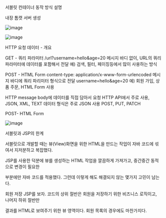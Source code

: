 서블릿 컨테이너 동작 방식 설명


내장 톰캣 서버 생성


![image](https://user-images.githubusercontent.com/90680271/154494773-6ec77d18-eca9-4ae9-9921-873718652836.png)

![image](https://user-images.githubusercontent.com/90680271/154494846-159d953d-f0c5-4250-9bf5-e3651e29a026.png)



HTTP 요청 데이터 - 개요


GET - 쿼리 파라미터
/url?username=hello&age=20
메시지 바디 없이, URL의 쿼리 파라미터에 데이터를 포함해서 전달
예) 검색, 필터, 페이징등에서 많이 사용하는 방식

POST - HTML Form
content-type: application/x-www-form-urlencoded
메시지 바디에 쿼리 파리미터 형식으로 전달 username=hello&age=20
예) 회원 가입, 상품 주문, HTML Form 사용


HTTP message body에 데이터를 직접 담아서 요청
HTTP API에서 주로 사용, JSON, XML, TEXT
데이터 형식은 주로 JSON 사용
POST, PUT, PATCH


POST- HTML Form

![image](https://user-images.githubusercontent.com/90680271/154495616-2c452f4d-1312-4fcc-96ff-01768e7002f7.png)




서블릿과 JSP의 한계


서블릿으로 개발할 때는 뷰(View)화면을 위한 HTML을 만드는 작업이 자바 코드에 섞여서 지저분하고 복잡했다.

JSP를 사용한 덕분에 뷰를 생성하는 HTML 작업을 깔끔하게 가져가고, 중간중간 동적으로 변경이 필요한

부분에만 자바 코드를 적용했다. 그런데 이렇게 해도 해결되지 않는 몇가지 고민이 남는다.

회원 저장 JSP를 보자. 코드의 상위 절반은 회원을 저장하기 위한 비즈니스 로직이고, 나머지 하위 절반만

결과를 HTML로 보여주기 위한 뷰 영역이다. 회원 목록의 경우에도 마찬가지다.

